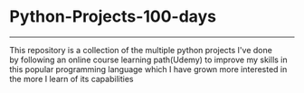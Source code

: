 # Python-Projects-100-days
***********************************************************************************
 This repository is a collection of the multiple python projects I've done         
 by following an online course learning path(Udemy) to improve my skills in this 
 popular programming language which I have grown more interested in              
 the more I learn of its capabilities                                            
                                                                                 

